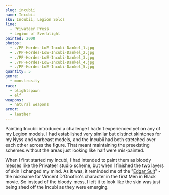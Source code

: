 ```yaml
---
slug: incubii
name: Incubii
sku: Incubii, Legion Solos
line:
  - Privateer Press
  - Legion of Everblight
painted: 2008
photos:
  - ./PP-Hordes-LoE-Incubi-Dankel_1.jpg
  - ./PP-Hordes-LoE-Incubi-Dankel_2.jpg
  - ./PP-Hordes-LoE-Incubi-Dankel_3.jpg
  - ./PP-Hordes-LoE-Incubi-Dankel_4.jpg
  - ./PP-Hordes-LoE-Incubi-Dankel_5.jpg
quantity: 5
genre:
  - monstrosity
race:
  - blightspawn
  - elf
weapons:
  - natural weapons
armor:
  - leather
---
```


Painting Incubii introduced a challenge I hadn't experienced yet on any of my Legion models. I had established very similar but distinct skintones for my Nyss and warbeast models, and the Incubii had both stretched over each other across the figure. That meant maintaining the preexisting schemes without the areas just looking like half were mis-painted.

When I first started my Incubi, I had intended to paint them as bloody messes like the Privateer studio scheme, but when I finished the two layers of skin I changed my mind. As it was, it reminded me of the "[Edgar Suit](http://www.youtube.com/watch?v=ELDSYX6_uZU&feature=related)" - the nickname for Vincent D'Onofrio's character in the first Men in Black movie. So instead of the bloody mess, I left it to look like the skin was just being shed off the Incubi as they were emerging.
